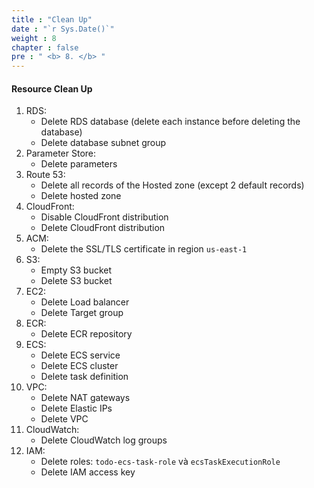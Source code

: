 ```yaml
---
title : "Clean Up"
date : "`r Sys.Date()`" 
weight : 8 
chapter : false
pre : " <b> 8. </b> "
---
```


#### Resource Clean Up
1. RDS:
    - Delete RDS database (delete each instance before deleting the database)
    - Delete database subnet group
2. Parameter Store:
    - Delete parameters
3. Route 53:
    - Delete all records of the Hosted zone (except 2 default records)
    - Delete hosted zone
4. CloudFront:
    - Disable CloudFront distribution
    - Delete CloudFront distribution
5. ACM:
    - Delete the SSL/TLS certificate in region `us-east-1`
6. S3:
    - Empty S3 bucket
    - Delete S3 bucket
7. EC2:
    - Delete Load balancer
    - Delete Target group
8. ECR:
    - Delete ECR repository
9. ECS:
    - Delete ECS service
    - Delete ECS cluster
    - Delete task definition
10. VPC:
    - Delete NAT gateways
    - Delete Elastic IPs
    - Delete VPC
11. CloudWatch:
    - Delete CloudWatch log groups
12. IAM:
    - Delete roles: `todo-ecs-task-role` và `ecsTaskExecutionRole`
    - Delete IAM access key

